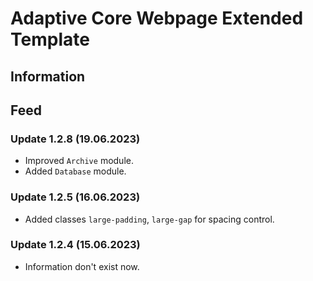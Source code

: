 # Adaptive Core Webpage Extended Template

## Information

## Feed
### Update 1.2.8 (19.06.2023)
- Improved `Archive` module.
- Added `Database` module.

### Update 1.2.5 (16.06.2023)
- Added classes `large-padding`, `large-gap` for spacing control.  

### Update 1.2.4 (15.06.2023)
- Information don't exist now.  